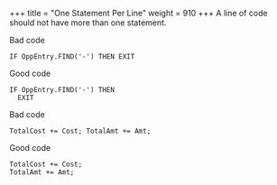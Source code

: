 +++
title = "One Statement Per Line"
weight = 910
+++
A line of code should not have more than one statement.

Bad code

```al
IF OppEntry.FIND('-') THEN EXIT

``` 
    

Good code

```al
IF OppEntry.FIND('-') THEN   
  EXIT  

```
    

Bad code

```al
TotalCost += Cost; TotalAmt += Amt;

```    

Good code

```al
TotalCost += Cost; 
TotalAmt += Amt;
```
